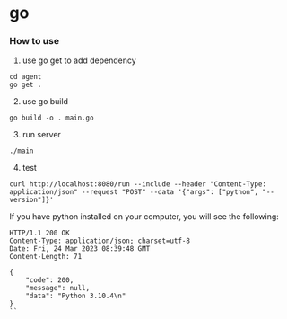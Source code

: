 # go

### How to use

1. use go get to add dependency

```shell
cd agent
go get .
```

2. use go build 

```shell
go build -o . main.go
```

3. run server

```shell
./main
```

4. test

```shell
curl http://localhost:8080/run --include --header "Content-Type: application/json" --request "POST" --data '{"args": ["python", "--version"]}'
```

If you have python installed on your computer, you will see the following:

```
HTTP/1.1 200 OK
Content-Type: application/json; charset=utf-8
Date: Fri, 24 Mar 2023 08:39:48 GMT
Content-Length: 71

{
    "code": 200,
    "message": null,
    "data": "Python 3.10.4\n"
}
``